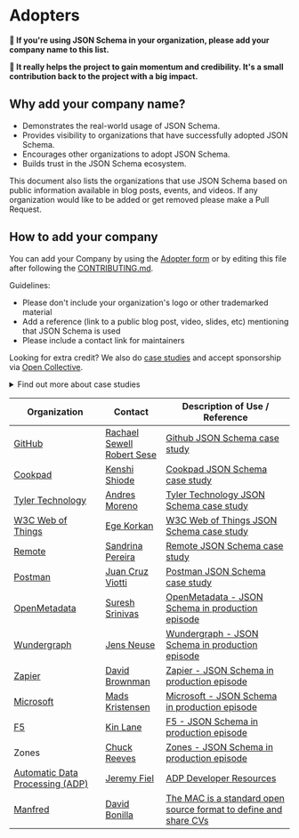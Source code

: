 # Adopters

**📢 If you're using JSON Schema in your organization, please add your company name to this list.**

**🙏 It really helps the project to gain momentum and credibility. It's a small contribution back to the project with a big impact.**

## Why add your company name?

- Demonstrates the real-world usage of JSON Schema.
- Provides visibility to organizations that have successfully adopted JSON Schema.
- Encourages other organizations to adopt JSON Schema.
- Builds trust in the JSON Schema ecosystem.

This document also lists the organizations that use JSON Schema based on public information available in blog posts, events, and videos. If any organization would like to be added or get removed please make a Pull Request.

## How to add your company

You can add your Company by using the [Adopter form](https://forms.gle/vyFskw1RshJ55LY46) or by editing this file after following the [CONTRIBUTING.md](./CONTRIBUTING.md).

Guidelines:
- Please don't include your organization's logo or other trademarked material
- Add a reference (link to a public blog post, video, slides, etc) mentioning that JSON Schema is used
- Please include a contact link for maintainers

Looking for extra credit? We also do [case studies](https://github.com/orgs/json-schema-org/projects/8/views/2) and accept sponsorship via [Open Collective](https://opencollective.com/json-schema).
<details>
<summary>Find out more about case studies</summary>
If your company would like to share more about what you're doing in public, there's a good chance we'd love to collaborate on a case study.

Please reach out to us via [our Slack](https://json-schema.org/slack) or creating a new Issue in this repo.

From exerience, these case studies can take some time to develop, write, get approved, and published. It's best if you can find out for sure if you can publish a case study with us as early as possible. If you're at a big organization, you'll likely have to get approval from people who have no idea what you're talking about. Here's some context you can share with them.

JSON Schema is an [OpenJS Foundation](https://openjsf.org/about) Project, under [The Linux Foundation](https://www.linuxfoundation.org/). Both the OpenJS Foundation and The Linux Foundation are registered non-profit organizations (501(c)(6)).

By supporting JSON Schema with a case study, you are documenting its success and your smarts in picking it as a solution. JSON Schema case studies help justify the ongoing financial support required to mature, develop, and support the JSON Schema ecosystem. Case studies also demonstrate the strength of the JSON Schema ecosystem in production today. The next case study could be you.
</details>

| Organization | Contact | Description of Use / Reference |
| --- | --- | --- |
| [GitHub](https://github.com/) | [Rachael Sewell](https://www.linkedin.com/in/rachaelsewell/)<br/>[Robert Sese](https://www.linkedin.com/in/rsese/) | [Github JSON Schema case study](https://json-schema.org/blog/posts/github-case-study) |
| [Cookpad](https://cookpad.com/) | [Kenshi Shiode](https://www.linkedin.com/in/kenshi-shiode-b65922212/) | [Cookpad JSON Schema case study](https://json-schema.org/blog/posts/cookpad-case-study-en) |
| [Tyler Technology](https://www.tylertech.com/) | [Andres Moreno](https://www.linkedin.com/in/andmoredev/) | [Tyler Technology JSON Schema case study](https://json-schema.org/blog/posts/tyler-technologies-case-study) |
| [W3C Web of Things](https://www.w3.org/WoT/) | [Ege Korkan](https://www.linkedin.com/in/ege-korkan/) | [W3C Web of Things JSON Schema case study](https://json-schema.org/blog/posts/w3c-wot-case-study) |
| [Remote](https://remote.com/) | [Sandrina Pereira](https://www.linkedin.com/in/sandrina-p/) | [Remote JSON Schema case study](https://json-schema.org/blog/posts/remote-case-study) |
| [Postman](https://www.postman.com/) | [Juan Cruz Viotti](https://www.linkedin.com/in/jviotti/) | [Postman JSON Schema case study](https://json-schema.org/blog/posts/postman-case-study) |
| [OpenMetadata](https://open-metadata.org/) | [Suresh Srinivas](https://www.linkedin.com/in/sureshsri/) | [OpenMetadata - JSON Schema in production episode](https://youtu.be/ZrVTZwmTR3k) |
| [Wundergraph](https://wundergraph.com/) | [Jens Neuse](https://www.linkedin.com/in/jens-neuse-706673195/) | [Wundergraph - JSON Schema in production episode](https://youtu.be/_TCU6da0GA8) |
| [Zapier](https://zapier.com/) | [David Brownman](https://www.linkedin.com/in/xavdid/) | [Zapier - JSON Schema in production episode](https://youtu.be/yDL98sd4KVE) |
| [Microsoft](https://www.microsoft.com/) | [Mads Kristensen](https://www.linkedin.com/in/madskvistkristensen/) | [Microsoft - JSON Schema in production episode](https://youtu.be/-yYTxLZZk58) |
| [F5](https://www.f5.com/) | [Kin Lane](https://www.linkedin.com/in/kinlane/) | [F5 - JSON Schema in production episode](https://youtu.be/pibZF049zqE) |
| Zones | [Chuck Reeves](https://www.linkedin.com/in/charles-reeves-156953284/) | [Zones - JSON Schema in production episode](https://youtu.be/fkziMQD7pqQ) |
| [Automatic Data Processing (ADP)](https://www.adp.com/) | [Jeremy Fiel](mailto:jeremy.fiel@adp.com?subject=I%20love%20JSON%20Schema%20too!) | [ADP Developer Resources](https://developers.adp.com/welcome) |
| [Manfred](https://www.getmanfred.com/) | [David Bonilla](https://www.linkedin.com/in/dbonillaf/) | [The MAC is a standard open source format to define and share CVs](https://github.com/getmanfred/mac) |
